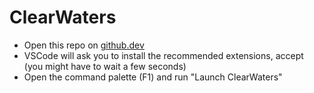 # ClearWaters

- Open this repo on [github.dev](https://github.dev/hirosystems/clear-waters)
- VSCode will ask you to install the recommended extensions, accept (you might have to wait a few seconds)
- Open the command palette (F1) and run "Launch ClearWaters"
